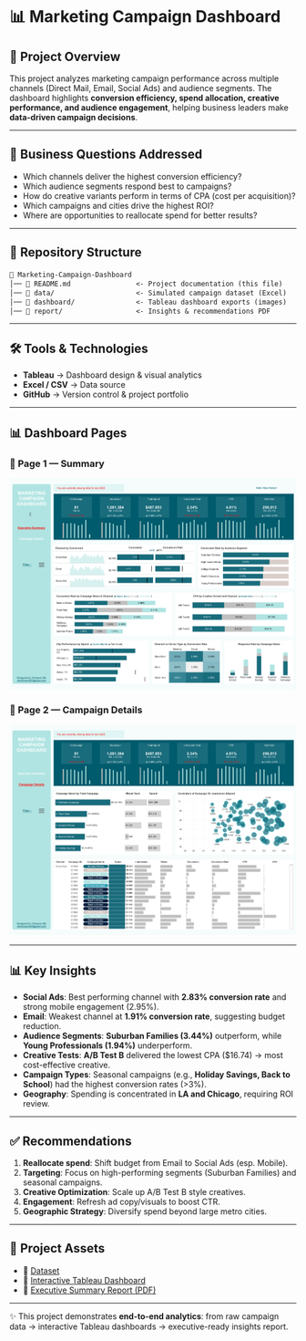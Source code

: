 # 📊 Marketing Campaign Dashboard

## 📌 Project Overview

This project analyzes marketing campaign performance across multiple channels (Direct Mail, Email, Social Ads) and audience segments. The dashboard highlights **conversion efficiency, spend allocation, creative performance, and audience engagement**, helping business leaders make **data-driven campaign decisions**.

------------------------------------------------------------------------

## 🎯 Business Questions Addressed

-   Which channels deliver the highest conversion efficiency?
-   Which audience segments respond best to campaigns?
-   How do creative variants perform in terms of CPA (cost per acquisition)?
-   Which campaigns and cities drive the highest ROI?
-   Where are opportunities to reallocate spend for better results?

------------------------------------------------------------------------

## 📂 Repository Structure

    📁 Marketing-Campaign-Dashboard
    │── 📄 README.md                <- Project documentation (this file)
    │── 📁 data/                    <- Simulated campaign dataset (Excel)
    │── 📁 dashboard/               <- Tableau dashboard exports (images)
    │── 📁 report/                  <- Insights & recommendations PDF

------------------------------------------------------------------------

## 🛠️ Tools & Technologies

-   **Tableau** → Dashboard design & visual analytics
-   **Excel / CSV** → Data source
-   **GitHub** → Version control & project portfolio

------------------------------------------------------------------------

## 📊 Dashboard Pages

### 🔹 Page 1 — **Summary**  
![Summary](https://github.com/Mayreeobi/Marketing-Campaign-Dashboard-/blob/main/Summary.png)

### 🔹 Page 2 — **Campaign Details**  
![Campaign Details](https://github.com/Mayreeobi/Marketing-Campaign-Dashboard-/blob/main/Campaign%20Detail.png)

------------------------------------------------------------------------

## 📊 Key Insights

-   **Social Ads**: Best performing channel with **2.83% conversion
    rate** and strong mobile engagement (2.95%).
-   **Email**: Weakest channel at **1.91% conversion rate**, suggesting
    budget reduction.
-   **Audience Segments**: **Suburban Families (3.44%)** outperform,
    while **Young Professionals (1.94%)** underperform.
-   **Creative Tests**: **A/B Test B** delivered the lowest CPA
    (\$16.74) → most cost-effective creative.
-   **Campaign Types**: Seasonal campaigns (e.g., **Holiday Savings,
    Back to School**) had the highest conversion rates (\>3%).
-   **Geography**: Spending is concentrated in **LA and Chicago**,
    requiring ROI review.

------------------------------------------------------------------------

## ✅ Recommendations

1.  **Reallocate spend**: Shift budget from Email to Social Ads
    (esp. Mobile).
2.  **Targeting**: Focus on high-performing segments (Suburban Families)
    and seasonal campaigns.
3.  **Creative Optimization**: Scale up A/B Test B style creatives.
4.  **Engagement**: Refresh ad copy/visuals to boost CTR.
5.  **Geographic Strategy**: Diversify spend beyond large metro cities.

------------------------------------------------------------------------

## 📎 Project Assets

-    📂 [Dataset](https://github.com/Mayreeobi/Marketing-Campaign-Dashboard-/blob/main/Postie_Marketing_Campaign_Simulated_Data.xlsx)
-   🔗 [Interactive Tableau
    Dashboard](https://public.tableau.com/views/MarketingCampaignDashboard_17563924732170/Summary?:language=en-US&:sid=&:redirect=auth&:display_count=n&:origin=viz_share_link)
-   📄 [Executive Summary Report
    (PDF)](./report/Marketing_Campaign_Insights.pdf)


------------------------------------------------------------------------

✨ This project demonstrates **end-to-end analytics**: from raw campaign
data → interactive Tableau dashboards → executive-ready insights report.
